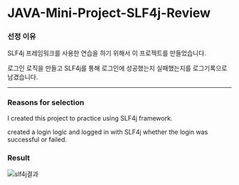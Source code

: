 # JAVA-Mini-Project-SLF4j-Review

### 선정 이유
SLF4j 프레임워크를 사용한 연습을 하기 위해서 이 프로젝트를 만들었습니다.

로그인 로직을 만들고 SLF4j를 통해 로그인에 성공했는지 실패했는지를 로그기록으로 남겼습니다.

---

### Reasons for selection
I created this project to practice using SLF4j framework.

 created a login logic and logged in with SLF4j whether the login was successful or failed.

### Result
![slf4j결과](https://user-images.githubusercontent.com/53591258/100365787-485e1700-3043-11eb-9fab-bec01d23203e.PNG)
